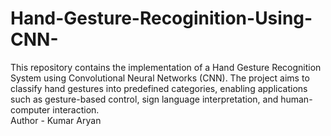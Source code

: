 # Hand-Gesture-Recoginition-Using-CNN-
This repository contains the implementation of a Hand Gesture Recognition System using Convolutional Neural Networks (CNN). The project aims to classify hand gestures into predefined categories, enabling applications such as gesture-based control, sign language interpretation, and human-computer interaction.
<br>
Author - Kumar Aryan
